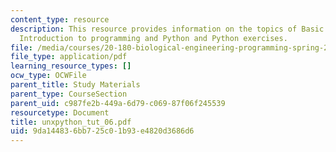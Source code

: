 ```yaml
---
content_type: resource
description: This resource provides information on the topics of Basic UNIX operations,
  Introduction to programming and Python and Python exercises.
file: /media/courses/20-180-biological-engineering-programming-spring-2006/9da144836bb725c01b93e4820d3686d6_unxpython_tut_06.pdf
file_type: application/pdf
learning_resource_types: []
ocw_type: OCWFile
parent_title: Study Materials
parent_type: CourseSection
parent_uid: c987fe2b-449a-6d79-c069-87f06f245539
resourcetype: Document
title: unxpython_tut_06.pdf
uid: 9da14483-6bb7-25c0-1b93-e4820d3686d6
---
```

